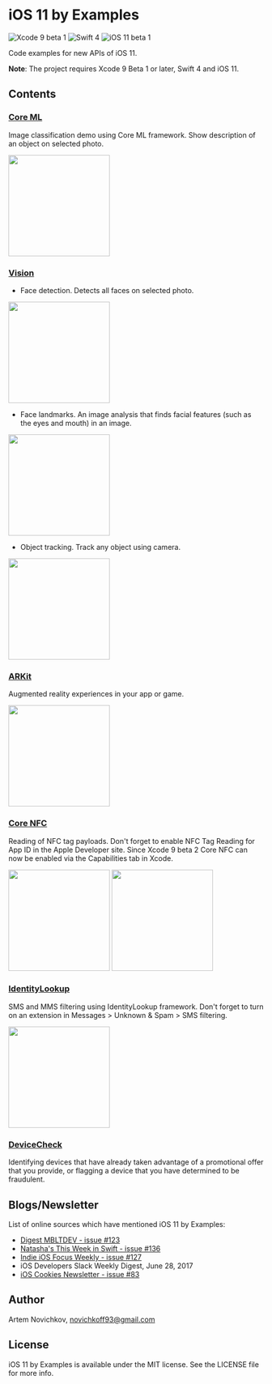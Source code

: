 # iOS 11 by Examples
![Xcode 9 beta 1](https://img.shields.io/badge/Xcode-9%20beta%201-0080FF.svg) ![Swift 4](https://img.shields.io/badge/Swift-4-yellow.svg) ![iOS 11 beta 1](https://img.shields.io/badge/iOS-11%20beta%201-green.svg)

Code examples for new APIs of iOS 11.

**Note**: The project requires Xcode 9 Beta 1 or later, Swift 4 and iOS 11.

## Contents

### [Core ML](https://developer.apple.com/documentation/coreml)

Image classification demo using Core ML framework. Show description of an object on selected photo.

<img src="resources/coreml-example.jpeg" width="200">

### [Vision](https://developer.apple.com/documentation/vision)

 - Face detection. Detects all faces on selected photo.

<img src="resources/vision-face-detection-example.jpeg" width="200">

- Face landmarks. An image analysis that finds facial features (such as the eyes and mouth) in an image.

<img src="resources/vision-landmarks-example.jpeg" width="200">

- Object tracking. Track any object using camera.

<img src="resources/vision-object-tracking-example.jpeg" width="200">

### [ARKit](https://developer.apple.com/documentation/arkit)

Augmented reality experiences in your app or game.

<img src="resources/arkit-example.jpeg" width="200">

### [Core NFC](https://developer.apple.com/documentation/corenfc)

Reading of NFC tag payloads. Don't forget to enable NFC Tag Reading for App ID in the Apple Developer site. Since Xcode 9 beta 2 Core NFC can now be enabled via the Capabilities tab in Xcode.

<img src="resources/corenfc-example.jpeg" width="200"> <img src="resources/corenfc-example-2.jpeg" width="200">

### [IdentityLookup](https://developer.apple.com/documentation/identitylookup)

SMS and MMS filtering using IdentityLookup framework. Don't forget to turn on an extension in Messages > Unknown & Spam > SMS filtering.

<img src="resources/identity-lookup-example.jpeg" width="200">

### [DeviceCheck](https://developer.apple.com/documentation/devicecheck)

Identifying devices that have already taken advantage of a promotional offer that you provide, or flagging a device that you have determined to be fraudulent.

## Blogs/Newsletter
List of online sources which have mentioned iOS 11 by Examples: 

- [Digest MBLTDEV - issue #123](http://digest.mbltdev.ru/digests/146)
- [Natasha's This Week in Swift - issue #136](https://swiftnews.curated.co/issues/136#libraries)
- [Indie iOS Focus Weekly - issue #127](https://indieiosfocus.curated.co/issues/127?#resources)
- iOS Developers Slack Weekly Digest, June 28, 2017
- [iOS Cookies Newsletter - issue #83](http://mailchi.mp/e9fd17553d2e/ios-cookies-newsletter-1415405?e=c4238d2155)

## Author

Artem Novichkov, novichkoff93@gmail.com

## License

iOS 11 by Examples is available under the MIT license. See the LICENSE file for more info.
